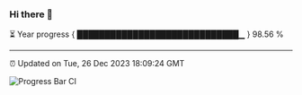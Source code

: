 ### Hi there 👋

⏳ Year progress { █████████████████████████████▁ } 98.56 %

---

⏰ Updated on Tue, 26 Dec 2023 18:09:24 GMT

![Progress Bar CI](https://github.com/Shyam-Makwana/GitHub-Actions-Demo/workflows/Progress%20Bar%20CI/badge.svg)
